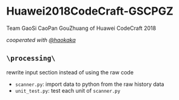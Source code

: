 # Huawei2018CodeCraft-GSCPGZ

Team GaoSi CaoPan GouZhuang of Huawei CodeCraft 2018

*cooperated with [@haokaka](<https://github.com/haokaka>)*

## `\processing\`

rewrite input section instead of using the raw code

* `scanner.py`: import data to python from the raw history data
* `unit_test.py`: test each unit of `scanner.py`
